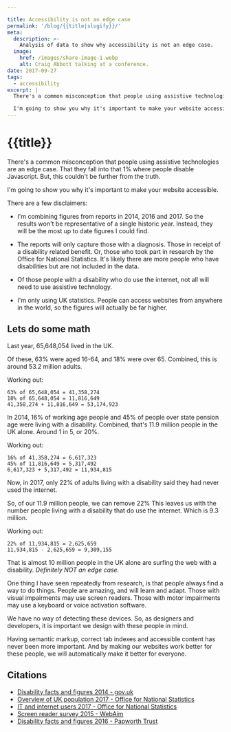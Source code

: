 ```yaml
---

title: Accessibility is not an edge case
permalink: '/blog/{{title|slugify}}/'
meta:
  description: >-
    Analysis of data to show why accessibility is not an edge case.
  image:
    href: /images/share-image-1.webp
    alt: Craig Abbott talking at a conference.
date: 2017-09-27
tags:
  - accessibility
excerpt: |
  There's a common misconception that people using assistive technologies are an edge case. That they fall into that 1% where people disable Javascript. But, this couldn't be further from the truth. 

  I'm going to show you why it's important to make your website accessible.
---
```


# {{title}}

There's a common misconception that people using assistive technologies are an edge case. That they fall into that 1% where people disable Javascript. But, this couldn't be further from the truth. 

I'm going to show you why it's important to make your website accessible.

There are a few disclaimers:

- I'm combining figures from reports in 2014, 2016 and 2017. So the results won't be representative of a single historic year. Instead, they will be the most up to date figures I could find.

- The reports will only capture those with a diagnosis. Those in receipt of a disability related benefit. Or, those who took part in research by the Office for National Statistics. It's likely there are more people who have disabilities but are not included in the data.

- Of those people with a disability who do use the internet, not all will need to use assistive technology.

- I'm only using UK statistics. People can access websites from anywhere in the world, so the figures will actually be far higher.

## Lets do some math

Last year, 65,648,054 lived in the UK. 

Of these, 63% were aged 16-64, and 18% were over 65. Combined, this is around 53.2 million adults.

Working out:
```less
63% of 65,648,054 = 41,358,274
18% of 65,648,054 = 11,816,649
41,358,274 + 11,816,649 = 53,174,923
```

In 2014, 16% of working age people and 45% of people over state pension age were living with a disability. Combined, that's 11.9 million people in the UK alone. Around 1 in 5, or 20%.

Working out:
```less
16% of 41,358,274 = 6,617,323
45% of 11,816,649 = 5,317,492
6,617,323 + 5,317,492 = 11,934,815
```

Now, in 2017, only 22% of adults living with a disability said they had never used the internet.

So, of our 11.9 million people, we can remove 22% This leaves us with the number people living with a disability that do use the internet. Which is 9.3 million.

Working out:
```less
22% of 11,934,815 = 2,625,659
11,934,815 - 2,625,659 = 9,309,155
```
That is almost 10 million people in the UK alone are surfing the web with a disability. *Definitely NOT an edge case.*

One thing I have seen repeatedly from research, is that people always find a way to do things. People are amazing, and will learn and adapt. Those with visual impairments may use screen readers. Those with motor impairments may use a keyboard or voice activation software. 

We have no way of detecting these devices. So, as designers and developers, it is important we design with these people in mind.

Having semantic markup, correct tab indexes and accessible content has never been more important. And by making our websites work better for these people, we will automatically make it better for everyone.

## Citations

- [Disability facts and figures 2014 - gov.uk](
https://www.gov.uk/government/publications/disability-facts-and-figures/disability-facts-and-figures)
- [Overview of UK population 2017 - Office for National Statistics](https://www.ons.gov.uk/peoplepopulationandcommunity/populationandmigration/populationestimates/articles/overviewoftheukpopulation/july2017)
- [IT and internet users 2017 - Office for National Statistics](
https://www.ons.gov.uk/businessindustryandtrade/itandinternetindustry/bulletins/internetusers/2017)
- [Screen reader survey 2015 - WebAim](
https://webaim.org/projects/screenreadersurvey6/)
- [Disability facts and figures 2016 - Papworth Trust](
http://www.papworthtrust.org.uk/sites/default/files/Disability%20Facts%20and%20Figures%202016.pdf)